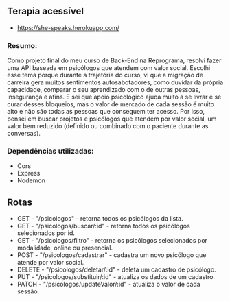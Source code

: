 ## Terapia acessível
- https://she-speaks.herokuapp.com/


### Resumo:
Como projeto final do meu curso de Back-End na Reprograma, resolvi fazer uma API baseada em psicólogos que atendem com valor social.
Escolhi esse tema porque durante a trajetória do curso, vi que a migração de carreira gera muitos sentimentos autosabotadores, como duvidar da própria capacidade, comparar o seu aprendizado com o de outras pessoas, insegurança e afins. E sei que apoio psicológico ajuda muito a se livrar e se curar desses bloqueios, mas o valor de mercado de cada sessão é muito alto e não são todas as pessoas que conseguem ter acesso.
Por isso, pensei em buscar projetos e psicólogos que atendem por valor social, um valor bem reduzido (definido ou combinado com o paciente durante as conversas).

### Dependências utilizadas: 
- Cors
- Express
- Nodemon

## Rotas
- GET - "/psicologos" - retorna todos os psicólogos da lista.
- GET - "/psicologos/buscar/:id" - retorna todos os psicólogos selecionados por id.
- GET - "/psicologos/filtro" - retorna os psicólogos selecionados por modalidade, online ou presencial.
- POST - "/psicologos/cadastrar" - cadastra um novo psicólogo que atende por valor social.
- DELETE - "/psicologos/deletar/:id" - deleta um cadastro de psicólogo.
- PUT - "/psicologos/substituir/:id" - atualiza os dados de um cadastro.
- PATCH - "/psicologos/updateValor/:id" - atualiza o valor de cada sessão.

